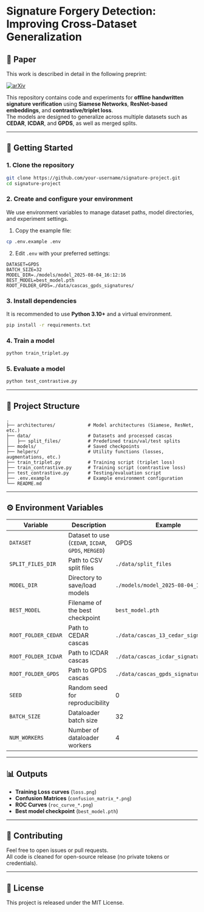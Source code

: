 # Signature Forgery Detection: Improving Cross-Dataset Generalization 

## 📄 Paper

This work is described in detail in the following preprint:

[![arXiv](https://img.shields.io/badge/arXiv-2510.17724-b31b1b.svg)](https://arxiv.org/abs/2510.17724)


This repository contains code and experiments for **offline handwritten signature verification** using **Siamese Networks**, **ResNet-based embeddings**, and **contrastive/triplet loss**.  
The models are designed to generalize across multiple datasets such as **CEDAR**, **ICDAR**, and **GPDS**, as well as merged splits.

---

## 🚀 Getting Started

### 1. Clone the repository
```bash
git clone https://github.com/your-username/signature-project.git
cd signature-project
```

### 2. Create and configure your environment
We use environment variables to manage dataset paths, model directories, and experiment settings.

1. Copy the example file:
```bash
cp .env.example .env
```

2. Edit `.env` with your preferred settings:
```env
DATASET=GPDS
BATCH_SIZE=32
MODEL_DIR=./models/model_2025-08-04_16:12:16
BEST_MODEL=best_model.pth
ROOT_FOLDER_GPDS=./data/cascas_gpds_signatures/
```

### 3. Install dependencies
It is recommended to use **Python 3.10+** and a virtual environment.
```bash
pip install -r requirements.txt
```

### 4. Train a model
```bash
python train_triplet.py
```

### 5. Evaluate a model
```bash
python test_contrastive.py
```

---

## 📂 Project Structure

```
.
├── architectures/            # Model architectures (Siamese, ResNet, etc.)
├── data/                     # Datasets and processed cascas
│   ├── split_files/          # Predefined train/val/test splits
├── models/                   # Saved checkpoints
├── helpers/                  # Utility functions (losses, augmentations, etc.)
├── train_triplet.py          # Training script (triplet loss)
├── train_contrastive.py      # Training script (contrastive loss)
├── test_contrastive.py       # Testing/evaluation script
├── .env.example              # Example environment configuration
└── README.md
```

---

## ⚙️ Environment Variables

| Variable                  | Description                                      | Example |
|----------------------------|--------------------------------------------------|---------|
| `DATASET`                 | Dataset to use (`CEDAR`, `ICDAR`, `GPDS`, `MERGED`) | GPDS |
| `SPLIT_FILES_DIR`         | Path to CSV split files                          | `./data/split_files` |
| `MODEL_DIR`               | Directory to save/load models                    | `./models/model_2025-08-04_16:12:16` |
| `BEST_MODEL`              | Filename of the best checkpoint                  | `best_model.pth` |
| `ROOT_FOLDER_CEDAR`       | Path to CEDAR cascas                             | `./data/cascas_13_cedar_signatures/` |
| `ROOT_FOLDER_ICDAR`       | Path to ICDAR cascas                             | `./data/cascas_icdar_signatures/` |
| `ROOT_FOLDER_GPDS`        | Path to GPDS cascas                              | `./data/cascas_gpds_signatures/` |
| `SEED`                    | Random seed for reproducibility                  | 0 |
| `BATCH_SIZE`              | Dataloader batch size                            | 32 |
| `NUM_WORKERS`             | Number of dataloader workers                     | 4 |

---

## 📊 Outputs
- **Training Loss curves** (`loss.png`)
- **Confusion Matrices** (`confusion_matrix_*.png`)
- **ROC Curves** (`roc_curve_*.png`)
- **Best model checkpoint** (`best_model.pth`)

---

## 🤝 Contributing
Feel free to open issues or pull requests.  
All code is cleaned for open-source release (no private tokens or credentials).

---

## 📜 License
This project is released under the MIT License.
